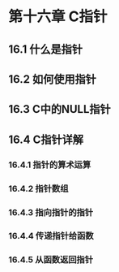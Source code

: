 # 第十六章 C指针

## 16.1 什么是指针

## 16.2 如何使用指针

## 16.3 C中的NULL指针

## 16.4 C指针详解

### 16.4.1 指针的算术运算

### 16.4.2 指针数组

### 16.4.3 指向指针的指针

### 16.4.4 传递指针给函数

### 16.4.5 从函数返回指针
